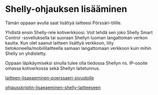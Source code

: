 # Shelly-ohjauksen lisääminen

Tämän oppaan avulla saat lisättyä laitteesi Pörssäri-tilille.

Yhdistä ensin Shelly-rele kotiverkkoosi. Voit tehdä sen joko Shelly Smart Control -sovelluksella tai suoraan Shellyn luoman langattoman verkon kautta. Kun olet saanut laitteen lisättyä verkkoon, liity tietokoneella/mobiililaitteella samaan langattomaan verkkoon kuin mihin Shelly on yhdistetty.

Oppaan läpikäymiseksi sinulla tulee olla tiedossa Shellyn ns. IP-osoite omassa kotiverkossa sekä Shellyn laitetunnus.

[laitteen-lisaeaeminen-poerssaeri-sivustolle](laitteen-lisaeaeminen-poerssaeri-sivustolle/ "mention")

[ohjausskriptin-lisaeaeminen-shelly-laitteeseen](ohjausskriptin-lisaeaeminen-shelly-laitteeseen/ "mention")
